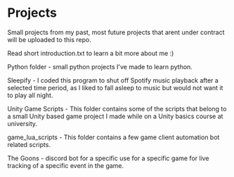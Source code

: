 # Projects
Small projects from my past, most future projects that arent under contract will be uploaded to this repo.

Read short introduction.txt to learn a bit more about me :)


Python folder - small python projects I've made to learn python.

Sleepify - I coded this program to shut off Spotify music playback after a selected time period, as I liked to fall asleep to music but would not want it to play all night.

Unity Game Scripts - This folder contains some of the scripts that belong to a small Unity based game project I made while on a Unity basics course at university.

game_lua_scripts - This folder contains a few game client automation bot related scripts.

The Goons - discord bot for a specific use for a specific game for live tracking of a specific event in the game.
